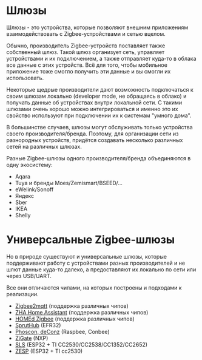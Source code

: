 Шлюзы
===

Шлюзы - это устройства, которые позволяют внешним приложениям взаимодействовать с Zigbee-устройствами и сетью вцелом.

Обычно, производитель Zigbee-устройств поставляет также собственный шлюз. Такой шлюз организует сеть, управляет устройствами и их подключением, а также отправляет куда-то в облака все данные с этих устройств. Всё для того, чтобы мобильное приложение тоже смогло получить эти данные и вы смогли их использовать.

Некоторые щедрые производители дают возможность подключаться к своим шлюзам локально (developer mode, не обращаясь в облако) и получать данные об устройствах внутри локальной сети. С такими шлюзами очень хорошо можно интегрироваться и именно это их свойство используют при подключении их к системам "умного дома".

В большинстве случаев, шлюзы могут обслуживать только устройства своего производителя/бренда. Поэтому, для организации сети из разнородных устройств, придётся создавать несколько различных сетей на различных шлюзах.

Разные Zigbee-шлюзы одного производителя/бренда объединяются в одну экосистему:
* Aqara
* Tuya и бренды Moes/Zemismart/BSEED/...
* eWelink/Sonoff
* Яндекс
* Sber
* IKEA
* Shelly


Универсальные Zigbee-шлюзы
===

Но в природе существуют и универсальные шлюзы, которые поддерживают работу с устройствами разных производителей и не шлют данные куда-то далеко, а предоставляют их локально по сети или через USB/UART.

Все они отличаются чипами, на которых построены и подходами к реализации.

* [Zigbee2mqtt](https://www.zigbee2mqtt.io/) (поддержка различных чипов)
* [ZHA Home Assistant](https://www.home-assistant.io/integrations/zha/) (поддержка различных чипов)
* [HOMEd Zigbee](https://wiki.homed.dev/zigbee/) (поддержка различных чипов)
* [SprutHub](https://spruthub.ru/) (EFR32)
* [Phoscon, deConz](https://phoscon.de/en/landing) (Raspbee, Conbee)
* [ZiGate](https://zigate.fr) (NXP)
* [SLS](https://slsys.io/docs/) (ESP32 + TI CC2530/CC2538/CC1352/CC2652)
* [ZESP](https://t.me/zesp32) (ESP32 + TI cc2530)
